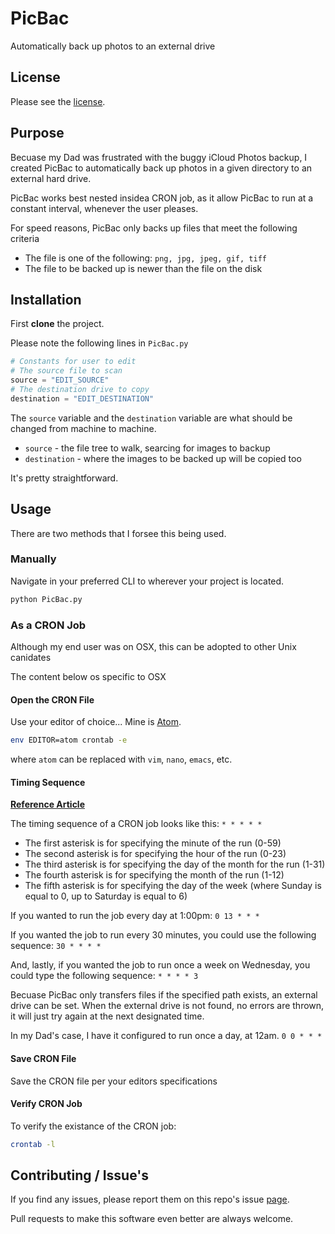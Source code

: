 # PicBac
Automatically back up photos to an external drive

## License
Please see the [license](https://github.com/steventhanna/PicBac/blob/master/LICENSE).

## Purpose
Becuase my Dad was frustrated with the buggy iCloud Photos backup, I created PicBac to automatically back up photos in a given directory to an external hard drive.

PicBac works best nested insidea CRON job, as it allow PicBac to run at a constant interval, whenever the user pleases.

For speed reasons, PicBac only backs up files that meet the following criteria
- The file is one of the following: `png, jpg, jpeg, gif, tiff`
- The file to be backed up is newer than the file on the disk

## Installation
First **clone** the project.

Please note the following lines in `PicBac.py`

```python
# Constants for user to edit
# The source file to scan
source = "EDIT_SOURCE"
# The destination drive to copy
destination = "EDIT_DESTINATION"
```

The `source` variable and the `destination` variable are what should be changed from machine to machine.
- `source` - the file tree to walk, searcing for images to backup
- `destination` - where the images to be backed up will be copied too

It's pretty straightforward.

## Usage
There are two methods that I forsee this being used.

### Manually
Navigate in your preferred CLI to wherever your project is located.

```bash
python PicBac.py
```

### As a CRON Job

Although my end user was on OSX, this can be adopted to other Unix canidates

The content below os specific to OSX

#### Open the CRON File
Use your editor of choice... Mine is [Atom](http://atom.io).

```bash
env EDITOR=atom crontab -e
```

where `atom` can be replaced with `vim`, `nano`, `emacs`, etc.

#### Timing Sequence
[**Reference Article**](http://www.techradar.com/us/how-to/computing/apple/terminal-101-creating-cron-jobs-1305651)

The timing sequence of a CRON job looks like this: `* * * * *`
- The first asterisk is for specifying the minute of the run (0-59)
- The second asterisk is for specifying the hour of the run (0-23)
- The third asterisk is for specifying the day of the month for the run (1-31)
- The fourth asterisk is for specifying the month of the run (1-12)
- The fifth asterisk is for specifying the day of the week (where Sunday is equal to 0, up to Saturday is equal to 6)

If you wanted to run the job every day at 1:00pm: `0 13 * * *`

If you wanted the job to run every 30 minutes, you could use the following sequence: `30 * * * *`

And, lastly, if you wanted the job to run once a week on Wednesday, you could type the following sequence: `* * * * 3`

Becuase PicBac only transfers files if the specified path exists, an external drive can be set.  When the external drive is not found, no errors are thrown, it will just try again at the next designated time.

In my Dad's case, I have it configured to run once a day, at 12am. `0 0 * * *`

#### Save CRON File
Save the CRON file per your editors specifications

#### Verify CRON Job
To verify the existance of the CRON job:

```bash
crontab -l
```

## Contributing / Issue's
If you find any issues, please report them on this repo's issue [page](https://github.com/steventhanna/PicBac/issues).

Pull requests to make this software even better are always welcome.
